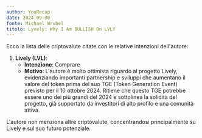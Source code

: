 ```yaml
---
author: YouRecap
date: 2024-09-30
fonte: Michael Wrubel
titolo: Lyvely: Why I Am BULLISH On LVLY
---
```


Ecco la lista delle criptovalute citate con le relative intenzioni dell'autore:

1. **Lively (LVL)**: 
   - **Intenzione**: Comprare
   - **Motivo**: L'autore è molto ottimista riguardo al progetto Lively, evidenziando importanti partnership e sviluppi che aumentano il valore del token prima del suo TGE (Token Generation Event) previsto per il 10 ottobre 2024. Ritiene che questo TGE potrebbe essere uno dei più grandi del 2024 e sottolinea la solidità del progetto, già supportato da investitori di alto profilo e una comunità attiva.

L'autore non menziona altre criptovalute, concentrandosi principalmente su Lively e sul suo futuro potenziale.
